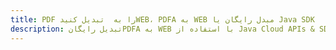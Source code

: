 ---title: PDF را به  تبدیل کنیدWEB، PDFA به WEB مبدل رایگان یا Java SDKdescription: تبدیل رایگانPDFA به WEB با استفاده از Java Cloud APIs & SDK همچنین اسناد PDF را در Cloud ایجاد، ویرایش و رندر کنید.---